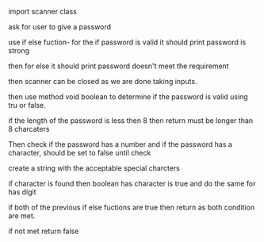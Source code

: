 import scanner class

ask for user to give a password

use if else fuction- for the if password is valid it should print password is strong

then for else it should print password doesn't meet the requirement

then scanner can be closed as we are done taking inputs.

then use method void boolean to determine if the password is valid using tru or false.

if the length of the password is less then 8 then return must be longer than 8 charcaters

Then check if the password has a number and if the password has a character, should be set to false until check

create a string with the acceptable special charcters

if character is found then boolean has character is true and do the same for has digit

if both of the previous if else fuctions are true then return as both condition are met.

if not met return false 
